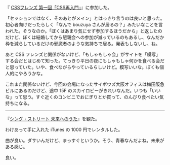 『 [CSSフレンズ 第一回「CSS再入門」](https://cssfriends.connpass.com/event/52444/)』に参加した。

「セッションではなく、そのあとがメイン」とはっきり言うのは良いと思った。初心者向けだったらしく「なんで bouzuya さんが居るの？」みたいなことを言われた。そうなのか。「ぼくはあまり気にせず参加するほうだから」と返したのだけど、ぼくは結婚してから懇親会への参加が減っているのもあるし、なんだか枠を減らしているだけの邪魔者のような気持ちで居る。発表もしないし、ね。

あと CSS フレンズと関係がないけど、「もしゃもしゃ会」がサイトを「模写」する会だとはじめて知った。てっきり平日の夜にもしゃもしゃ何かを食べる会だと思っていた。いや、食べながらやっているらしいけど。模写いいな。ぼくも個人的にやろうかな。

これまた関係ないけど、今回の会場になったサイボウズ大阪オフィスは梅田阪急ビルにあるのだけど、途中 15F のスカイロビーがきれいなんだ。いつも「いいな」って思う。すぐ近くのコンビニでおにぎりとか買って、のんびり食べたい気持ちになる。

-----

『[シング・ストリート 未来へのうた](http://gaga.ne.jp/singstreet/)』を観た。

わけあって手に入れた iTunes の 1000 円でレンタルした。

曲が良い。ダサいんだけど、まっすぐというか。そう、青春なんだよね。未来がある感じ。

良い。
